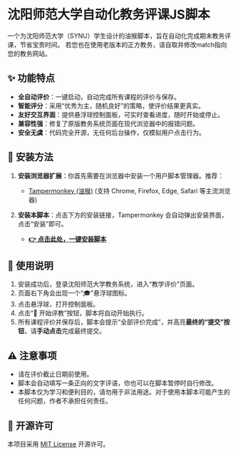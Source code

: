 # 沈阳师范大学自动化教务评课JS脚本

一个为沈阳师范大学（SYNU）学生设计的油猴脚本，旨在自动化完成期末教务评课，节省宝贵时间。
若您也在使用老版本的正方教务，请自取并修改match指向您的教务网站。

## ✨ 功能特点

- **全自动评价**：一键启动，自动完成所有课程的评价与保存。
- **智能评分**：采用“优秀为主，随机良好”的策略，使评价结果更真实。
- **友好交互界面**：提供悬浮球控制面板，可实时查看进度，随时开始或停止。
- **兼容性强**：修复了原版教务系统页面在现代浏览器中的报错问题。
- **安全无虞**：代码完全开源，无任何后台操作，仅模拟用户点击行为。

## 🚀 安装方法

1.  **安装浏览器扩展**：你首先需要在浏览器中安装一个用户脚本管理器。推荐：
    - [Tampermonkey (油猴)](https://www.tampermonkey.net/) (支持 Chrome, Firefox, Edge, Safari 等主流浏览器)

2.  **安装本脚本**：点击下方的安装链接，Tampermonkey 会自动弹出安装界面，点击“安装”即可。

    - **[👉 点击此处，一键安装脚本](https://scriptcat.org/scripts/code/3592/%E6%B2%88%E9%98%B3%E5%B8%88%E8%8C%83%E5%A4%A7%E5%AD%A6%20%E8%87%AA%E5%8A%A8%E5%8C%96%E6%95%99%E5%8A%A1%E8%AF%84%E8%AF%BE%E8%84%9A%E6%9C%AC.user.js)**

## 📖 使用说明

1.  安装成功后，登录沈阳师范大学教务系统，进入“教学评价”页面。
2.  页面右下角会出现一个“🎓”悬浮球图标。
3.  点击悬浮球，打开控制面板。
4.  点击“🚀 开始评教”按钮，脚本将自动开始执行。
5.  所有课程评价并保存后，脚本会提示“全部评价完成”，并高亮**最终的“提交”按钮**，请**手动点击**完成最终提交。

## ⚠️ 注意事项

- 请在评价截止日期前使用。
- 脚本会自动填写一条正向的文字评语，你也可以在脚本暂停时自行修改。
- 本脚本仅为学习和便利目的，请勿用于非法用途。对于使用本脚本可能产生的任何问题，作者不承担任何责任。

## 📄 开源许可

本项目采用 [MIT License](LICENSE) 开源许可。
